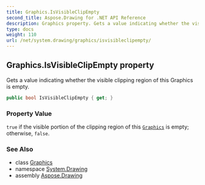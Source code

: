 ```yaml
---
title: Graphics.IsVisibleClipEmpty
second_title: Aspose.Drawing for .NET API Reference
description: Graphics property. Gets a value indicating whether the visible clipping region of this Graphics is empty
type: docs
weight: 110
url: /net/system.drawing/graphics/isvisibleclipempty/
---
```

## Graphics.IsVisibleClipEmpty property

Gets a value indicating whether the visible clipping region of this Graphics is empty.

```csharp
public bool IsVisibleClipEmpty { get; }
```

### Property Value

`true` if the visible portion of the clipping region of this [`Graphics`](../) is empty; otherwise, `false`.

### See Also

* class [Graphics](../)
* namespace [System.Drawing](../../graphics/)
* assembly [Aspose.Drawing](../../../)


